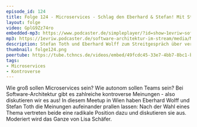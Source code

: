 ```yaml
---
episode_id: 124
title: Folge 124 - Microservices - Schlag den Eberhard & Stefan! Mit Stefan Toth
layout: folge
video: GplG9Zz74ro
embedded-mp3: https://www.podcaster.de/simpleplayer/?id=show~1evriw~software-architektur-im-stream~pod-425e832ddd0d5135bbe8efeaee&v=1656082146
mp3: https://1evriw.podcaster.de/software-architektur-im-stream/media/Microservices_Schlag_den_Stefan_und_Eberhard.mp3
description: Stefan Toth und Eberhard Wolff zum Streitgespräch über verschieden Architektur-Aspekte von Microservices
thumbnail: folge124.png
peertube: https://tube.tchncs.de/videos/embed/49fcdc45-33e7-4bb7-8bc1-b94a2a88bf4e
tags:
- Microservices
- Kontroverse
---
```


Wie groß sollen Microservices sein? Wie autonom sollen Teams sein? Bei
Software-Architektur gibt es zahlreiche kontroverse Meinungen - also
diskutieren wir es aus! In diesem Meetup in Wien haben Eberhard Wolff
und Stefan Toth die Meinungen aufeinander prallen lassen: Nach der
Wahl eines Thema vertreten beide eine radikale Position dazu und
diskutieren sie aus. Moderiert wird das Ganze von Lisa Schäfer.
